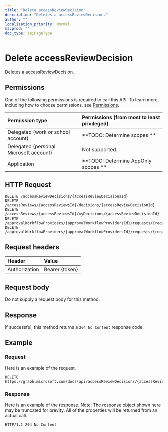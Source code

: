 ```yaml
---
title: "Delete accessReviewDecision"
description: "Deletes a accessReviewDecision."
author: ""
localization_priority: Normal
ms.prod: ""
doc_type: apiPageType
---
```


# Delete accessReviewDecision

Deletes a [accessReviewDecision](../resources/accessreviewdecision.md).

## Permissions
One of the following permissions is required to call this API. To learn more, including how to choose permissions, see [Permissions](/concepts/permissions-reference.md).

|Permission type|Permissions (from most to least privileged)|
|:---|:---|
|Delegated (work or school account)|**TODO: Determine scopes **|
|Delegated (personal Microsoft account)|Not supported.|
|Application|**TODO: Determine AppOnly scopes **|

## HTTP Request
<!-- {
  "blockType": "ignored"
}
-->
``` http
DELETE /accessReviewDecisions/{accessReviewDecisionsId}
DELETE /accessReviews/{accessReviewsId}/decisions/{accessReviewDecisionId}
DELETE /accessReviews/{accessReviewsId}/myDecisions/{accessReviewDecisionId}
DELETE /approvalWorkflowProviders/{approvalWorkflowProvidersId}/requests/{requestId}/decisions/{accessReviewDecisionId}
DELETE /approvalWorkflowProviders/{approvalWorkflowProvidersId}/requests/{requestId}/myDecisions/{accessReviewDecisionId}
```

## Request headers
|Header|Value|
|:---|:---|
|Authorization|Bearer {token}|

## Request body
Do not supply a request body for this method.

## Response
If successful, this method returns a `204 No Content` response code.

## Example

### Request
Here is an example of the request.
<!-- {
  "blockType": "request",
  "name": "delete_accessreviewdecision"
}
-->
``` http
DELETE https://graph.microsoft.com/docs\api/accessReviewDecisions/{accessReviewDecisionsId}
```

### Response
Here is an example of the response. Note: The response object shown here may be truncated for brevity. All of the properties will be returned from an actual call.
<!-- {
  "blockType": "response",
  "truncated": true
}
-->
``` http
HTTP/1.1 204 No Content
```


